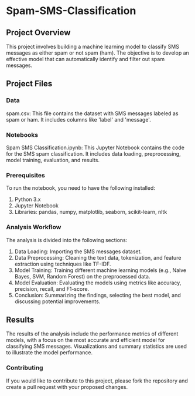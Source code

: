 # Spam-SMS-Classification
## Project Overview
This project involves building a machine learning model to classify SMS messages as either spam or not spam (ham). The objective is to develop an effective model that can automatically identify and filter out spam messages.
## Project Files
### Data
spam.csv: This file contains the dataset with SMS messages labeled as spam or ham. It includes columns like 'label' and 'message'.
### Notebooks
Spam SMS Classification.ipynb: This Jupyter Notebook contains the code for the SMS spam classification. It includes data loading, preprocessing, model training, evaluation, and results.
### Prerequisites
To run the notebook, you need to have the following installed:

1. Python 3.x
2. Jupyter Notebook
3. Libraries: pandas, numpy, matplotlib, seaborn, scikit-learn, nltk

### Analysis Workflow
The analysis is divided into the following sections:

1. Data Loading: Importing the SMS messages dataset.
2. Data Preprocessing: Cleaning the text data, tokenization, and feature extraction using techniques like TF-IDF.
3. Model Training: Training different machine learning models (e.g., Naive Bayes, SVM, Random Forest) on the preprocessed data.
4. Model Evaluation: Evaluating the models using metrics like accuracy, precision, recall, and F1-score.
5. Conclusion: Summarizing the findings, selecting the best model, and discussing potential improvements.
## Results
The results of the analysis include the performance metrics of different models, with a focus on the most accurate and efficient model for classifying SMS messages. Visualizations and summary statistics are used to illustrate the model performance.

### Contributing
If you would like to contribute to this project, please fork the repository and create a pull request with your proposed changes.
